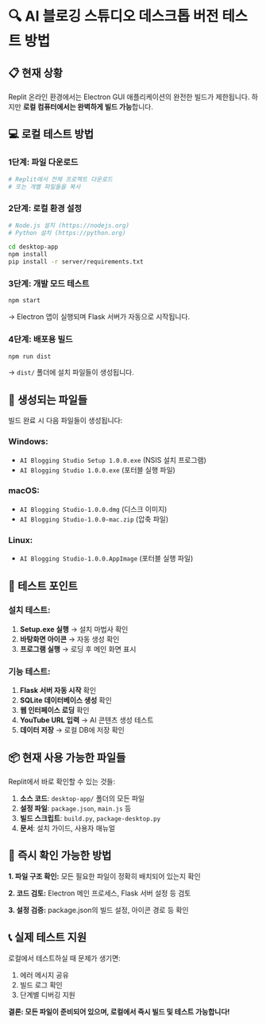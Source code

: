 # 🔍 AI 블로깅 스튜디오 데스크톱 버전 테스트 방법

## 📋 현재 상황
Replit 온라인 환경에서는 Electron GUI 애플리케이션의 완전한 빌드가 제한됩니다. 
하지만 **로컬 컴퓨터에서는 완벽하게 빌드 가능**합니다.

## 💻 로컬 테스트 방법

### 1단계: 파일 다운로드
```bash
# Replit에서 전체 프로젝트 다운로드
# 또는 개별 파일들을 복사
```

### 2단계: 로컬 환경 설정
```bash
# Node.js 설치 (https://nodejs.org)
# Python 설치 (https://python.org)

cd desktop-app
npm install
pip install -r server/requirements.txt
```

### 3단계: 개발 모드 테스트
```bash
npm start
```
→ Electron 앱이 실행되며 Flask 서버가 자동으로 시작됩니다.

### 4단계: 배포용 빌드
```bash
npm run dist
```
→ `dist/` 폴더에 설치 파일들이 생성됩니다.

## 📁 생성되는 파일들

빌드 완료 시 다음 파일들이 생성됩니다:

### Windows:
- `AI Blogging Studio Setup 1.0.0.exe` (NSIS 설치 프로그램)
- `AI Blogging Studio 1.0.0.exe` (포터블 실행 파일)

### macOS:
- `AI Blogging Studio-1.0.0.dmg` (디스크 이미지)
- `AI Blogging Studio-1.0.0-mac.zip` (압축 파일)

### Linux:
- `AI Blogging Studio-1.0.0.AppImage` (포터블 실행 파일)

## 🎯 테스트 포인트

### 설치 테스트:
1. **Setup.exe 실행** → 설치 마법사 확인
2. **바탕화면 아이콘** → 자동 생성 확인
3. **프로그램 실행** → 로딩 후 메인 화면 표시

### 기능 테스트:
1. **Flask 서버 자동 시작** 확인
2. **SQLite 데이터베이스 생성** 확인
3. **웹 인터페이스 로딩** 확인
4. **YouTube URL 입력** → AI 콘텐츠 생성 테스트
5. **데이터 저장** → 로컬 DB에 저장 확인

## 📦 현재 사용 가능한 파일들

Replit에서 바로 확인할 수 있는 것들:

1. **소스 코드**: `desktop-app/` 폴더의 모든 파일
2. **설정 파일**: `package.json`, `main.js` 등
3. **빌드 스크립트**: `build.py`, `package-desktop.py`
4. **문서**: 설치 가이드, 사용자 매뉴얼

## 🚀 즉시 확인 가능한 방법

**1. 파일 구조 확인:**
모든 필요한 파일이 정확히 배치되어 있는지 확인

**2. 코드 검토:**
Electron 메인 프로세스, Flask 서버 설정 등 검토

**3. 설정 검증:**
package.json의 빌드 설정, 아이콘 경로 등 확인

## 📞 실제 테스트 지원

로컬에서 테스트하실 때 문제가 생기면:
1. 에러 메시지 공유
2. 빌드 로그 확인
3. 단계별 디버깅 지원

**결론: 모든 파일이 준비되어 있으며, 로컬에서 즉시 빌드 및 테스트 가능합니다!**